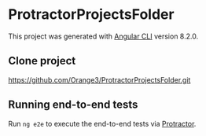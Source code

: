 # ProtractorProjectsFolder

This project was generated with [Angular CLI](https://github.com/angular/angular-cli) version 8.2.0.

## Clone project 

 https://github.com/Orange3/ProtractorProjectsFolder.git

## Running end-to-end tests

Run `ng e2e` to execute the end-to-end tests via [Protractor](http://www.protractortest.org/).


